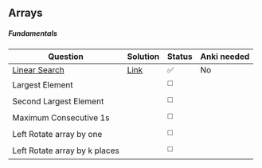 ## Arrays

##### Fundamentals

| Question                                                     | Solution                                                     | Status | Anki needed |
| ------------------------------------------------------------ | ------------------------------------------------------------ | ------ | ----------- |
| [Linear Search](https://takeuforward.org/plus/data-structures-and-algorithm/arrays/fundamentals/linear-search/submissions) | [Link](https://github.com/SuvadeepMukherjee/dsa-to-do-sheet/blob/main/Arrays/Fundamentals/linear-search.js) | ✅      | No          |
| Largest Element                                              |                                                              | ◻️      |             |
| Second Largest Element                                       |                                                              | ◻️      |             |
| Maximum Consecutive 1s                                       |                                                              | ◻️      |             |
| Left Rotate array by one                                     |                                                              | ◻️      |             |
| Left Rotate array by k places                                |                                                              | ◻️      |             |

